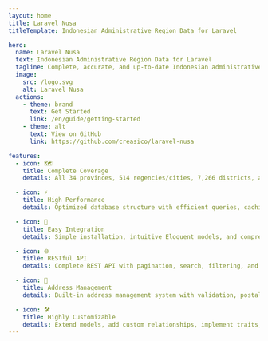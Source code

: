 ```yaml
---
layout: home
title: Laravel Nusa
titleTemplate: Indonesian Administrative Region Data for Laravel

hero:
  name: Laravel Nusa
  text: Indonesian Administrative Region Data for Laravel
  tagline: Complete, accurate, and up-to-date Indonesian administrative region data with powerful Laravel integration
  image:
    src: /logo.svg
    alt: Laravel Nusa
  actions:
    - theme: brand
      text: Get Started
      link: /en/guide/getting-started
    - theme: alt
      text: View on GitHub
      link: https://github.com/creasico/laravel-nusa

features:
  - icon: 🗺️
    title: Complete Coverage
    details: All 34 provinces, 514 regencies/cities, 7,266 districts, and 83,467 villages with accurate hierarchical relationships.

  - icon: ⚡
    title: High Performance
    details: Optimized database structure with efficient queries, caching support, and minimal memory footprint.

  - icon: 🔌
    title: Easy Integration
    details: Simple installation, intuitive Eloquent models, and comprehensive API endpoints for seamless integration.

  - icon: 🌐
    title: RESTful API
    details: Complete REST API with pagination, search, filtering, and relationship loading for frontend applications.

  - icon: 📍
    title: Address Management
    details: Built-in address management system with validation, postal code auto-fill, and multiple address support.

  - icon: 🛠️
    title: Highly Customizable
    details: Extend models, add custom relationships, implement traits, and customize API endpoints to fit your needs.
---
```


<script setup>
import { onMounted } from 'vue'

onMounted(() => {
  // Redirect to English version as default
  if (typeof window !== 'undefined' && window.location.pathname === '/') {
    window.location.replace('/en/')
  }
})
</script>